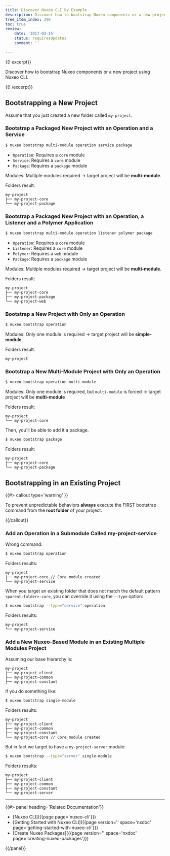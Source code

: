 ```yaml
---
title: Discover Nuxeo CLI by Example
description: Discover how to bootstrap Nuxeo components or a new project using Nuxeo CLI.
tree_item_index: 300
toc: true
review:
    date: '2017-03-15'
    status: requiresUpdates
    comment: ''

---
```


{{! excerpt}}

Discover how to bootstrap Nuxeo components or a new project using Nuxeo CLI.

{{! /excerpt}}

## Bootstrapping a New Project

Assume that you just created a new folder called `my-project`.

### Bootstrap a Packaged New Project with an Operation and a Service

```bash
$ nuxeo bootstrap multi-module operation service package
```

* `Operation`: Requires a `core` module
* `Service`: Requires a `core` module
* `Package`: Requires a `package` module

Modules: Multiple modules required -> target project will be **multi-module**.

Folders result:

```text
my-project
├── my-project-core
└── my-project-package
```

### Bootstrap a Packaged New Project with an Operation, a Listener and a Polymer Application

```bash
$ nuxeo bootstrap multi-module operation listener polymer package
```

* `Operation`: Requires a `core` module
* `Listener`: Requires a `core` module
* `Polymer`: Requires a `web` module
* `Package`: Requires a `package` module

Modules: Multiple modules required -> target project will be **multi-module**.

Folders result:

```text
my-project
├── my-project-core
├── my-project-package
└── my-project-web
```

### Bootstrap a New Project with Only an Operation

```bash
$ nuxeo bootstrap operation
```

Modules: Only one module is required -> target project will be **simple-module**.

Folders result:

```text
my-project
```

### Bootstrap a New Multi-Module Project with Only an Operation

```bash
$ nuxeo bootstrap operation multi-module
```

Modules: Only one module is required, but `multi-module` is forced -> target project will be **multi-module**

Folders result:

```text
my-project
└── my-project-core
```

Then, you'll be able to add it a package.

```bash
$ nuxeo bootstrap package
```

Folders result:

```text
my-project
├── my-project-core
└── my-project-package
```

## Bootstrapping in an Existing Project

{{#> callout type='warning' }}

To prevent unpredictable behaviors **always** execute the FIRST bootstrap command from the **root folder** of your project.

{{/callout}}

### Add an Operation in a Submodule Called my-project-service

Wrong command:

```bash
$ nuxeo bootstrap operation
```

Folders results:

```text
my-project
├── my-project-core // Core module created
└── my-project-service
```

When you target an existing folder that does not match the default pattern `<parent-folder>-core`, you can override it using the `--type` option:

```bash
$ nuxeo bootstrap --type="service" operation
```

Folders results:

```text
my-project
└── my-project-service
```

### Add a New Nuxeo-Based Module in an Existing Multiple Modules Project

Assuming our base hierarchy is:

```text
my-project
├── my-project-client
├── my-project-common
├── my-project-constant
```

If you do something like:

```bash
$ nuxeo bootstrap single-module
```

Folders results:

```text
my-project
├── my-project-client
├── my-project-common
├── my-project-constant
└── my-project-core // Core module created
```

But in fact we target to have a `my-project-server` module:

```bash
$ nuxeo bootstrap --type="server" single-module
```

Folders results:

```text
my-project
├── my-project-client
├── my-project-common
├── my-project-constant
└── my-project-server
```

* * *

<div class="row" data-equalizer data-equalize-on="medium">
<div class="column medium-6">
{{#> panel heading='Related Documentation'}}

- [Nuxeo CLI]({{page page='nuxeo-cli'}})
- [Getting Started with Nuxeo CLI]({{page version='' space='nxdoc' page='getting-started-with-nuxeo-cli'}})
- [Create Nuxeo Packages]({{page version='' space='nxdoc' page='creating-nuxeo-packages'}})

{{/panel}}
</div>
</div>
